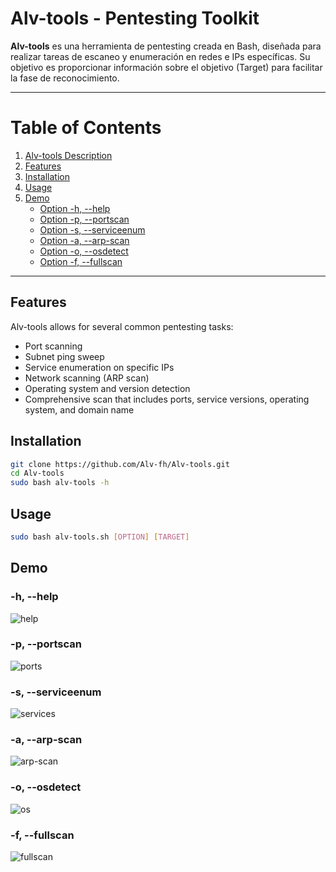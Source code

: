 # Alv-tools - Pentesting Toolkit

**Alv-tools** es una herramienta de pentesting creada en Bash, diseñada para realizar tareas de escaneo y enumeración en redes e IPs específicas. Su objetivo es proporcionar información sobre el objetivo (Target) para facilitar la fase de reconocimiento.

---

# Table of Contents

1. [Alv-tools Description](#alv-tools---pentesting-toolkit)
2. [Features](#features)
3. [Installation](#installation)
4. [Usage](#usage)
5. [Demo](#demo)
   - [Option -h, --help](#-h---help)
   - [Option -p, --portscan](#-p---portscan)
   - [Option -s, --serviceenum](#-s---serviceenum)
   - [Option -a, --arp-scan](#-a---arp-scan)
   - [Option -o, --osdetect](#-o---osdetect)
   - [Option -f, --fullscan](#-f---fullscan)

---

## Features

Alv-tools allows for several common pentesting tasks:

- Port scanning
- Subnet ping sweep
- Service enumeration on specific IPs
- Network scanning (ARP scan)
- Operating system and version detection
- Comprehensive scan that includes ports, service versions, operating system, and domain name

## Installation

```bash
git clone https://github.com/Alv-fh/Alv-tools.git
cd Alv-tools
sudo bash alv-tools -h
```

## Usage

```bash
sudo bash alv-tools.sh [OPTION] [TARGET]
```

## Demo

### -h, --help

![help](https://github.com/user-attachments/assets/63c6d66b-8f94-45fc-9fcf-f69cc3046ae0)

### -p, --portscan

![ports](https://github.com/user-attachments/assets/e2d6f38e-6d6e-44b6-9e7c-7c63a61bd9bf)

### -s, --serviceenum

![services](https://github.com/user-attachments/assets/6ff91b9e-d976-4227-a505-da37606925bc)

### -a, --arp-scan

![arp-scan](https://github.com/user-attachments/assets/02c6dfdf-9037-45af-acb2-85eb3c7dbaee)

### -o, --osdetect

![os](https://github.com/user-attachments/assets/e85f41b5-a27e-4ed7-9172-a7a5ed3c8ba4)

### -f, --fullscan

![fullscan](https://github.com/user-attachments/assets/97d8acf1-524c-43d3-8e52-7af393450edd)

